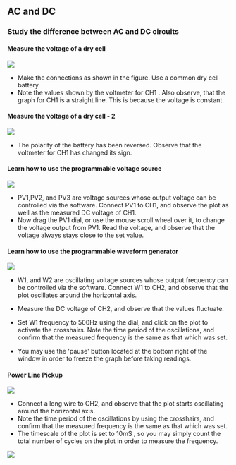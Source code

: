 AC and DC
---

### Study the difference between AC and DC circuits

#### Measure the voltage of a dry cell
![](file:///android_asset/DOC_HTML/apps/images/schematics/acdc1.svg@100%|auto)

* Make the connections as shown in the figure. Use a common dry cell battery.
* Note the values shown by the voltmeter for CH1 . Also observe, that the graph for CH1 is a straight line. This is because the voltage is constant.

#### Measure the voltage of a dry cell - 2
![](file:///android_asset/DOC_HTML/apps/images/schematics/acdc2.svg@100%|auto)

* The polarity of the battery has been reversed. Observe that the voltmeter for CH1 has changed its sign.

#### Learn how to use the programmable voltage source
![](file:///android_asset/DOC_HTML/apps/images/schematics/acdc3.svg@100%|auto)

* PV1,PV2, and PV3 are voltage sources whose output voltage can be controlled via the software.  Connect PV1 to CH1, and observe the plot as well as the measured DC voltage of CH1.
* Now drag the PV1 dial, or use the mouse scroll wheel over it,  to change the voltage output from PV1.  Read the voltage, and observe that the voltage always stays close to the set value.

#### Learn how to use the programmable waveform generator
![](file:///android_asset/DOC_HTML/apps/images/schematics/acdc4.svg@100%|auto)

* W1, and W2 are oscillating voltage sources whose output frequency can be controlled via the software.  Connect W1 to CH2, and observe that the plot oscillates around the horizontal axis.
* Measure the DC voltage of CH2, and observe that the values fluctuate.

* Set W1 frequency to 500Hz using the dial, and click on the plot to activate the crosshairs. Note the time period of the oscillations, and confirm that the measured frequency is the same as that which was set.
* You may use the 'pause' button located at the bottom right of the window in order to freeze the graph before taking readings.

#### Power Line Pickup

![](file:///android_asset/DOC_HTML/apps/images/schematics/acdc5.svg@100%|auto)

* Connect a long wire to CH2, and observe that the plot starts oscillating around the horizontal axis.
* Note the time period of the oscillations by using the crosshairs, and confirm that the measured frequency is the same as that which was set.
* The timescale of the plot is set to 10mS , so you may simply count the total number of cycles on the plot in order to measure the frequency.

![](file:///android_asset/DOC_HTML/apps/images/screenshots/acdc.png@100%|auto)

